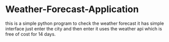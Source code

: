 # Weather-Forecast-Application
this is a simple python program to check the weather forecast 
it has simple interface just enter the city and then enter
it uses the weather api which is free of cost for 14 days.
